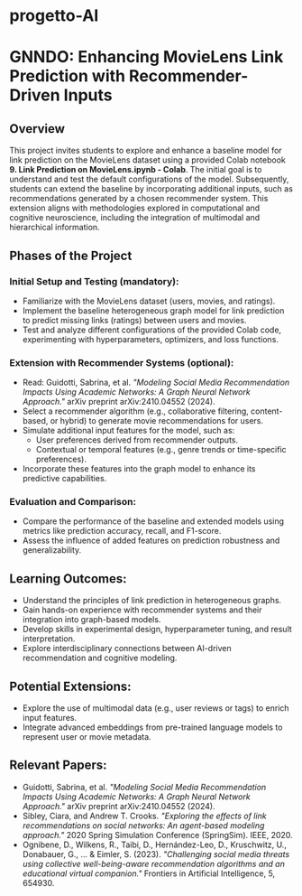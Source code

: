 # progetto-AI
# GNNDO: Enhancing MovieLens Link Prediction with Recommender-Driven Inputs

## Overview
This project invites students to explore and enhance a baseline model for link prediction on the MovieLens dataset using a provided Colab notebook **9. Link Prediction on MovieLens.ipynb - Colab**. The initial goal is to understand and test the default configurations of the model. Subsequently, students can extend the baseline by incorporating additional inputs, such as recommendations generated by a chosen recommender system. This extension aligns with methodologies explored in computational and cognitive neuroscience, including the integration of multimodal and hierarchical information.

## Phases of the Project

### Initial Setup and Testing (mandatory):
- Familiarize with the MovieLens dataset (users, movies, and ratings).
- Implement the baseline heterogeneous graph model for link prediction to predict missing links (ratings) between users and movies.
- Test and analyze different configurations of the provided Colab code, experimenting with hyperparameters, optimizers, and loss functions.

### Extension with Recommender Systems (optional):
- Read: Guidotti, Sabrina, et al. *"Modeling Social Media Recommendation Impacts Using Academic Networks: A Graph Neural Network Approach."* arXiv preprint arXiv:2410.04552 (2024).
- Select a recommender algorithm (e.g., collaborative filtering, content-based, or hybrid) to generate movie recommendations for users.
- Simulate additional input features for the model, such as:
  - User preferences derived from recommender outputs.
  - Contextual or temporal features (e.g., genre trends or time-specific preferences).
- Incorporate these features into the graph model to enhance its predictive capabilities.

### Evaluation and Comparison:
- Compare the performance of the baseline and extended models using metrics like prediction accuracy, recall, and F1-score.
- Assess the influence of added features on prediction robustness and generalizability.

## Learning Outcomes:
- Understand the principles of link prediction in heterogeneous graphs.
- Gain hands-on experience with recommender systems and their integration into graph-based models.
- Develop skills in experimental design, hyperparameter tuning, and result interpretation.
- Explore interdisciplinary connections between AI-driven recommendation and cognitive modeling.

## Potential Extensions:
- Explore the use of multimodal data (e.g., user reviews or tags) to enrich input features.
- Integrate advanced embeddings from pre-trained language models to represent user or movie metadata.

## Relevant Papers:
- Guidotti, Sabrina, et al. *"Modeling Social Media Recommendation Impacts Using Academic Networks: A Graph Neural Network Approach."* arXiv preprint arXiv:2410.04552 (2024).
- Sibley, Ciara, and Andrew T. Crooks. *"Exploring the effects of link recommendations on social networks: An agent-based modeling approach."* 2020 Spring Simulation Conference (SpringSim). IEEE, 2020.
- Ognibene, D., Wilkens, R., Taibi, D., Hernández-Leo, D., Kruschwitz, U., Donabauer, G., ... & Eimler, S. (2023). *"Challenging social media threats using collective well-being-aware recommendation algorithms and an educational virtual companion."* Frontiers in Artificial Intelligence, 5, 654930.

